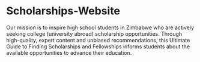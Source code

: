 # Scholarships-Website
Our mission is to inspire high school students in Zimbabwe who are actively seeking college (university abroad) scholarship opportunities. Through high-quality, expert content and unbiased recommendations, this Ultimate Guide to Finding Scholarships and Fellowships informs students about the available opportunities to advance their education.
